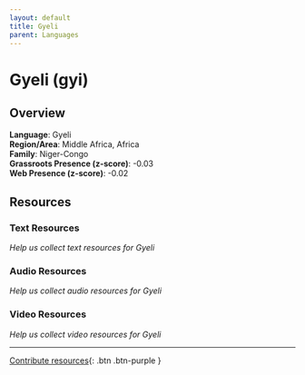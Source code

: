 ```yaml
---
layout: default
title: Gyeli
parent: Languages
---
```


# Gyeli (gyi)

## Overview

**Language**: Gyeli  
**Region/Area**: Middle Africa, Africa  
**Family**: Niger-Congo  
**Grassroots Presence (z-score)**: -0.03  
**Web Presence (z-score)**: -0.02  

## Resources

### Text Resources
*Help us collect text resources for Gyeli*

### Audio Resources
*Help us collect audio resources for Gyeli*

### Video Resources
*Help us collect video resources for Gyeli*

---

[Contribute resources](https://forms.office.com/e/1SfLJx3u1r){: .btn .btn-purple }

